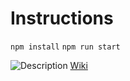 # Instructions
`npm install`
`npm run start`

![Description](https://en.wikipedia.org/wiki/Lissajous_curve#/media/File:Lissajous_phase.svg) [Wiki](https://en.wikipedia.org/wiki/Lissajous_curve)
